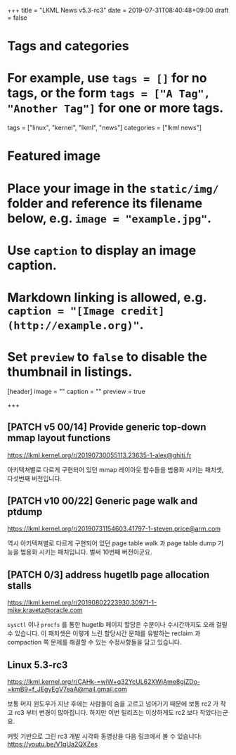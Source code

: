 +++
title = "LKML News v5.3-rc3"
date = 2019-07-31T08:40:48+09:00
draft = false

# Tags and categories
# For example, use `tags = []` for no tags, or the form `tags = ["A Tag", "Another Tag"]` for one or more tags.
tags = ["linux", "kernel", "lkml", "news"]
categories = ["lkml news"]

# Featured image
# Place your image in the `static/img/` folder and reference its filename below, e.g. `image = "example.jpg"`.
# Use `caption` to display an image caption.
#   Markdown linking is allowed, e.g. `caption = "[Image credit](http://example.org)"`.
# Set `preview` to `false` to disable the thumbnail in listings.
[header]
image = ""
caption = ""
preview = true

+++

[PATCH v5 00/14] Provide generic top-down mmap layout functions
---------------------------------------------------------------

https://lkml.kernel.org/r/20190730055113.23635-1-alex@ghiti.fr

아키텍쳐별로 다르게 구현되어 있던 mmap 레이아웃 함수들을 범용화 시키는 패치셋,
다섯번째 버전입니다.


[PATCH v10 00/22] Generic page walk and ptdump
----------------------------------------------

https://lkml.kernel.org/r/20190731154603.41797-1-steven.price@arm.com

역시 아키텍쳐별로 다르게 구현되어 있던 page table walk 과 page table dump
기능을 범용화 시키는 패치입니다.  벌써 10번째 버전이군요.


[PATCH 0/3] address hugetlb page allocation stalls
--------------------------------------------------

https://lkml.kernel.org/r/20190802223930.30971-1-mike.kravetz@oracle.com

`sysctl` 이나 `procfs` 를 통한 hugetlb 페이지 할당은 수분이나 수시간까지도 오래
걸릴 수 있습니다.  이 패치셋은 이렇게 느린 할당시간 문제를 유발하는 reclaim 과
compaction 쪽 문제를 해결할 수 있는 수정사항들을 담고 있습니다.


Linux 5.3-rc3
-------------

https://lkml.kernel.org/r/CAHk-=wiW+q32YcUL62XWjAme8giZDo-=kmB9=f_JEgyEgV7eaA@mail.gmail.com

보통 머지 윈도우가 지난 후에는 사람들이 숨을 고르고 넘어가기 때문에 보통 rc2 가
작고 rc3 부터 변경이 많아집니다.  하지만 이번 릴리즈는 이상하게도 rc2 보다
작았다는군요.

커밋 기반으로 그린 rc3 개발 시각화 동영상을 다음 링크에서 볼 수 있습니다:
https://youtu.be/V1qUa2QXZes
